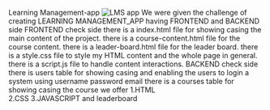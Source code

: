 Learning Management-app
![LMS app](./src/dem.png)
We were given the challenge of creating LEARNING MANAGEMENT_APP having FRONTEND and BACKEND side
FRONTEND check side
there is a  index.html file for showing casing the main content of the project.
there is  a course-content.html file for the course content.
there is a leader-board.html file for the leader board.
there is a style.css file to style my HTML content and the whole page in general.
there is a script.js file to handle content interactions.
BACKEND check side 
there is  users table for showing casing and enabling the users to login a system
using 
username
password
email
there is a  courses table for showing casing the course we offer 
1.HTML  
2.CSS
3.JAVASCRIPT
and leaderboard



